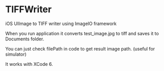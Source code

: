TIFFWriter
==========

iOS UIImage to TIFF writer using ImageIO framework

When you run application it converts test_image.jpg to tiff and saves it to Documents folder.

You can just check filePath in code to get result image path. (useful for simulator)

It works with XCode 6.
